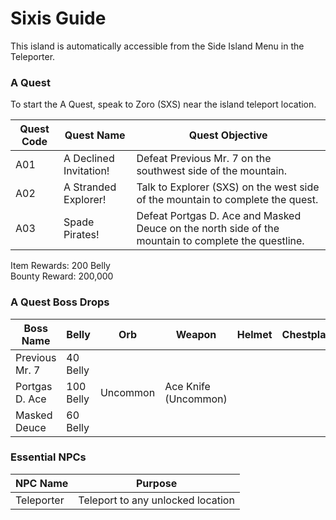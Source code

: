 # Sixis Guide

This island is automatically accessible from the Side Island Menu in the Teleporter.

### A Quest

To start the A Quest, speak to Zoro (SXS) near the island teleport location.

| Quest Code| Quest Name                    | Quest Objective|
|-----------|-----------                    |-----------|
| A01       | A Declined Invitation!        |Defeat Previous Mr. 7 on the southwest side of the mountain.|
| A02       | A Stranded Explorer!          |Talk to Explorer (SXS) on the west side of the mountain to complete the quest.|
| A03       | Spade Pirates!                |Defeat Portgas D. Ace and Masked Deuce on the north side of the mountain to complete the questline.|

Item Rewards: 200 Belly<br>
Bounty Reward: 200,000

### A Quest Boss Drops

| Boss Name         | Belly      | Orb       | Weapon               | Helmet    | Chestplate | Leggings  | Boots     | Other     |
|-----------        |----------- |-----------|-----------           |-----------|----------- |-----------|-----------|-----------|
| Previous Mr. 7    | 40 Belly   |           |                      |           |            |           |           |           |
| Portgas D. Ace    | 100 Belly  | Uncommon  | Ace Knife (Uncommon) |           |            |           |           |           |
| Masked Deuce      | 60 Belly   |           |                      |           |            |           |           |           |

### Essential NPCs

| NPC Name              | Purpose                                   |
|-------------          |-----------                                |
| Teleporter            | Teleport to any unlocked location         |
